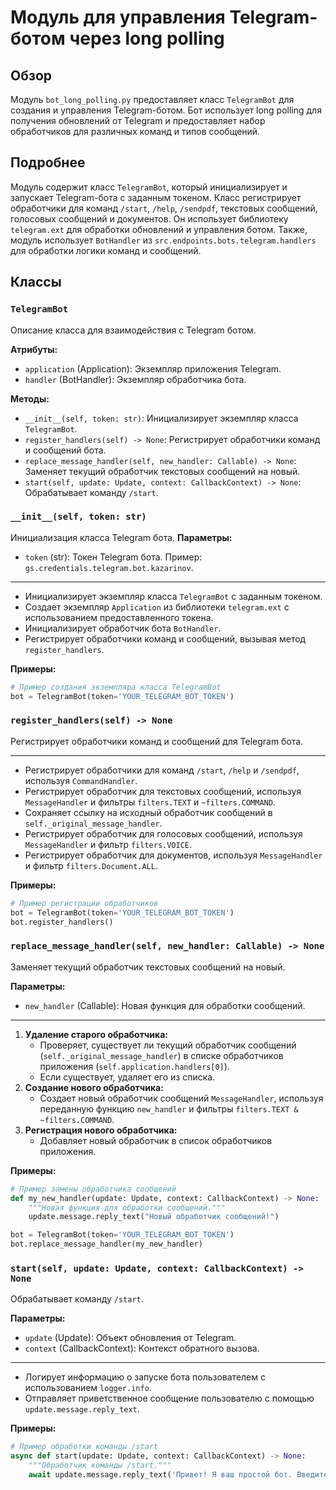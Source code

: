 # Модуль для управления Telegram-ботом через long polling
## Обзор
Модуль `bot_long_polling.py` предоставляет класс `TelegramBot` для создания и управления Telegram-ботом. Бот использует long polling для получения обновлений от Telegram и предоставляет набор обработчиков для различных команд и типов сообщений.

## Подробнее
Модуль содержит класс `TelegramBot`, который инициализирует и запускает Telegram-бота с заданным токеном. Класс регистрирует обработчики для команд `/start`, `/help`, `/sendpdf`, текстовых сообщений, голосовых сообщений и документов.
Он использует библиотеку `telegram.ext` для обработки обновлений и управления ботом. Также, модуль использует `BotHandler` из `src.endpoints.bots.telegram.handlers` для обработки логики команд и сообщений.

## Классы
### `TelegramBot`
Описание класса для взаимодействия с Telegram ботом.

**Атрибуты:**
- `application` (Application): Экземпляр приложения Telegram.
- `handler` (BotHandler): Экземпляр обработчика бота.

**Методы:**
- `__init__(self, token: str)`: Инициализирует экземпляр класса `TelegramBot`.
- `register_handlers(self) -> None`: Регистрирует обработчики команд и сообщений бота.
- `replace_message_handler(self, new_handler: Callable) -> None`: Заменяет текущий обработчик текстовых сообщений на новый.
- `start(self, update: Update, context: CallbackContext) -> None`: Обрабатывает команду `/start`.

### `__init__(self, token: str)`
Инициализация класса Telegram бота.
**Параметры:**
- `token` (str): Токен Telegram бота. Пример: `gs.credentials.telegram.bot.kazarinov`.

****
- Инициализирует экземпляр класса `TelegramBot` с заданным токеном.
- Создает экземпляр `Application` из библиотеки `telegram.ext` с использованием предоставленного токена.
- Инициализирует обработчик бота `BotHandler`.
- Регистрирует обработчики команд и сообщений, вызывая метод `register_handlers`.

**Примеры:**
```python
# Пример создания экземпляра класса TelegramBot
bot = TelegramBot(token='YOUR_TELEGRAM_BOT_TOKEN')
```

### `register_handlers(self) -> None`
Регистрирует обработчики команд и сообщений для Telegram бота.

****
- Регистрирует обработчики для команд `/start`, `/help` и `/sendpdf`, используя `CommandHandler`.
- Регистрирует обработчик для текстовых сообщений, используя `MessageHandler` и фильтры `filters.TEXT` и `~filters.COMMAND`.
- Сохраняет ссылку на исходный обработчик сообщений в `self._original_message_handler`.
- Регистрирует обработчик для голосовых сообщений, используя `MessageHandler` и фильтр `filters.VOICE`.
- Регистрирует обработчик для документов, используя `MessageHandler` и фильтр `filters.Document.ALL`.

**Примеры:**
```python
# Пример регистрации обработчиков
bot = TelegramBot(token='YOUR_TELEGRAM_BOT_TOKEN')
bot.register_handlers()
```

### `replace_message_handler(self, new_handler: Callable) -> None`
Заменяет текущий обработчик текстовых сообщений на новый.

**Параметры:**
- `new_handler` (Callable): Новая функция для обработки сообщений.

****

1.  **Удаление старого обработчика:**
    *   Проверяет, существует ли текущий обработчик сообщений (`self._original_message_handler`) в списке обработчиков приложения (`self.application.handlers[0]`).
    *   Если существует, удаляет его из списка.
2.  **Создание нового обработчика:**
    *   Создает новый обработчик сообщений `MessageHandler`, используя переданную функцию `new_handler` и фильтры `filters.TEXT & ~filters.COMMAND`.
3.  **Регистрация нового обработчика:**
    *   Добавляет новый обработчик в список обработчиков приложения.

**Примеры:**

```python
# Пример замены обработчика сообщений
def my_new_handler(update: Update, context: CallbackContext) -> None:
    """Новая функция для обработки сообщений."""
    update.message.reply_text("Новый обработчик сообщений!")

bot = TelegramBot(token='YOUR_TELEGRAM_BOT_TOKEN')
bot.replace_message_handler(my_new_handler)
```

### `start(self, update: Update, context: CallbackContext) -> None`
Обрабатывает команду `/start`.

**Параметры:**
- `update` (Update): Объект обновления от Telegram.
- `context` (CallbackContext): Контекст обратного вызова.

****
- Логирует информацию о запуске бота пользователем с использованием `logger.info`.
- Отправляет приветственное сообщение пользователю с помощью `update.message.reply_text`.

**Примеры:**
```python
# Пример обработки команды /start
async def start(update: Update, context: CallbackContext) -> None:
    """Обработчик команды /start."""
    await update.message.reply_text('Привет! Я ваш простой бот. Введите /help, чтобы увидеть доступные команды.')
```